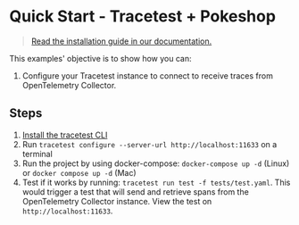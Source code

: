 # Quick Start - Tracetest + Pokeshop

> [Read the installation guide in our documentation.](https://docs.tracetest.io/getting-started/overview)

This examples' objective is to show how you can:

1. Configure your Tracetest instance to connect to receive traces from OpenTelemetry Collector.

## Steps

1. [Install the tracetest CLI](https://docs.tracetest.io/installing/)
2. Run `tracetest configure --server-url http://localhost:11633` on a terminal
3. Run the project by using docker-compose: `docker-compose up -d` (Linux) or `docker compose up -d` (Mac)
4. Test if it works by running: `tracetest run test -f tests/test.yaml`. This would trigger a test that will send and retrieve spans from the OpenTelemetry Collector instance. View the test on `http://localhost:11633`.
